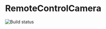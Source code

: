 # RemoteControlCamera

![Build status](https://travis-ci.com/KerDam/RemoteControlCamera.svg?token=qxfBb92XCJLsFBjvpayK&branch=master)
